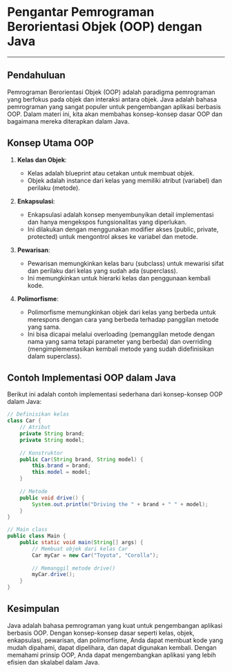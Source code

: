 # **Pengantar Pemrograman Berorientasi Objek (OOP) dengan Java**

---

## **Pendahuluan**

Pemrograman Berorientasi Objek (OOP) adalah paradigma pemrograman yang berfokus pada objek dan interaksi antara objek. Java adalah bahasa pemrograman yang sangat populer untuk pengembangan aplikasi berbasis OOP. Dalam materi ini, kita akan membahas konsep-konsep dasar OOP dan bagaimana mereka diterapkan dalam Java.

## **Konsep Utama OOP**

1. **Kelas dan Objek**:
    - Kelas adalah blueprint atau cetakan untuk membuat objek.
    - Objek adalah instance dari kelas yang memiliki atribut (variabel) dan perilaku (metode).

2. **Enkapsulasi**:
    - Enkapsulasi adalah konsep menyembunyikan detail implementasi dan hanya mengekspos fungsionalitas yang diperlukan.
    - Ini dilakukan dengan menggunakan modifier akses (public, private, protected) untuk mengontrol akses ke variabel dan metode.

3. **Pewarisan**:
    - Pewarisan memungkinkan kelas baru (subclass) untuk mewarisi sifat dan perilaku dari kelas yang sudah ada (superclass).
    - Ini memungkinkan untuk hierarki kelas dan penggunaan kembali kode.

4. **Polimorfisme**:
    - Polimorfisme memungkinkan objek dari kelas yang berbeda untuk merespons dengan cara yang berbeda terhadap panggilan metode yang sama.
    - Ini bisa dicapai melalui overloading (pemanggilan metode dengan nama yang sama tetapi parameter yang berbeda) dan overriding (mengimplementasikan kembali metode yang sudah didefinisikan dalam superclass).

## **Contoh Implementasi OOP dalam Java**

Berikut ini adalah contoh implementasi sederhana dari konsep-konsep OOP dalam Java:

```java
// Definisikan kelas
class Car {
    // Atribut
    private String brand;
    private String model;
    
    // Konstruktor
    public Car(String brand, String model) {
        this.brand = brand;
        this.model = model;
    }
    
    // Metode
    public void drive() {
        System.out.println("Driving the " + brand + " " + model);
    }
}

// Main class
public class Main {
    public static void main(String[] args) {
        // Membuat objek dari kelas Car
        Car myCar = new Car("Toyota", "Corolla");
        
        // Memanggil metode drive()
        myCar.drive();
    }
}
```

## **Kesimpulan**

Java adalah bahasa pemrograman yang kuat untuk pengembangan aplikasi berbasis OOP. Dengan konsep-konsep dasar seperti kelas, objek, enkapsulasi, pewarisan, dan polimorfisme, Anda dapat membuat kode yang mudah dipahami, dapat dipelihara, dan dapat digunakan kembali. Dengan memahami prinsip OOP, Anda dapat mengembangkan aplikasi yang lebih efisien dan skalabel dalam Java.
